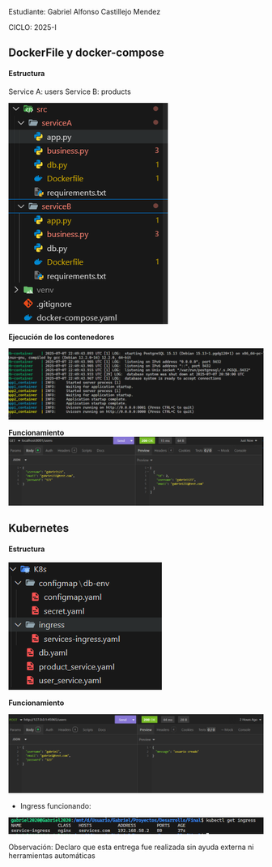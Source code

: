 Estudiante: Gabriel Alfonso Castillejo Mendez

CICLO: 2025-I

## DockerFile y docker-compose

#### **Estructura**

Service A: users
Service B: products

![alt text](image-1.png)

**Ejecución de los contenedores**

![alt text](image-3.png)

**Funcionamiento**
![alt text](image-5.png)

## Kubernetes

#### **Estructura**

![alt text](image-2.png)

**Funcionamiento**

![alt text](image-4.png)

- Ingress funcionando:

![alt text](image.png)

Observación: Declaro que esta entrega fue realizada sin ayuda externa ni herramientas automáticas
